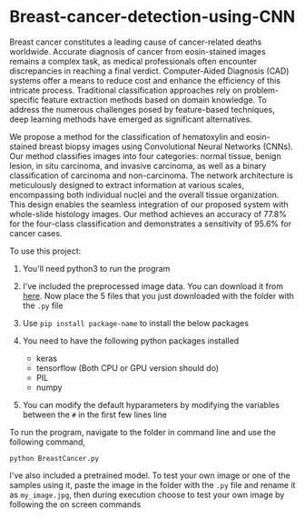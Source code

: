 # Breast-cancer-detection-using-CNN

Breast cancer constitutes a leading cause of cancer-related deaths worldwide. Accurate diagnosis of cancer from eosin-stained images remains a complex task, as medical professionals often encounter discrepancies in reaching a final verdict. Computer-Aided Diagnosis (CAD) systems offer a means to reduce cost and enhance the efficiency of this intricate process. Traditional classification approaches rely on problem-specific feature extraction methods based on domain knowledge. To address the numerous challenges posed by feature-based techniques, deep learning methods have emerged as significant alternatives.

We propose a method for the classification of hematoxylin and eosin-stained breast biopsy images using Convolutional Neural Networks (CNNs). Our method classifies images into four categories: normal tissue, benign lesion, in situ carcinoma, and invasive carcinoma, as well as a binary classification of carcinoma and non-carcinoma. The network architecture is meticulously designed to extract information at various scales, encompassing both individual nuclei and the overall tissue organization. This design enables the seamless integration of our proposed system with whole-slide histology images. Our method achieves an accuracy of 77.8% for the four-class classification and demonstrates a sensitivity of 95.6% for cancer cases.

To use this project:

1. You'll need python3 to run the program

2. I've included the preprocessed image data. You can download it from [here](https://drive.google.com/open?id=17LR9ssbENit-3vsEAM63FptNasB5AHrr). Now place the 5 files that you just downloaded with the folder with the `.py` file

3. Use `pip install package-name` to install the below packages

4. You need to have the following python packages installed
	* keras
	* tensorflow (Both CPU or GPU version should do)
	* PIL
	* numpy

5. You can modify the default hyparameters by modifying the variables between the `#` in the first few lines line

To run the program, navigate to the folder in command line and use the following command,
```
python BreastCancer.py
```
I've also included a pretrained model. To test your own image or one of the samples using it, paste the image in the folder with the `.py` file and rename it as `my_image.jpg`, then during execution choose to test your own image by following the on screen commands
